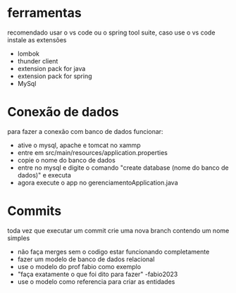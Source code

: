 # ferramentas
recomendado usar o vs code ou o spring tool suite, caso use o vs code instale as extensões

- lombok
- thunder client
- extension pack for java
- extension pack for spring
- MySql

# Conexão de dados
para fazer a conexão com banco de dados funcionar:
- ative o mysql, apache e tomcat no xammp
- entre em src/main/resources/application.properties
- copie o nome do banco de dados
- entre no mysql e digite o comando "create database (nome do banco de dados)" e executa
- agora execute o app no gerenciamentoApplication.java

# Commits
toda vez que executar um commit crie uma nova branch contendo um nome simples
- não faça merges sem o codigo estar funcionando completamente
- fazer um modelo de banco de dados relacional
- use o modelo do prof fabio como exemplo
- "faça exatamente o que foi dito para fazer" -fabio2023
- use o modelo como referencia para criar as entidades
  

